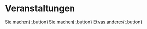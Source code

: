 <link rel="stylesheet" href="/Buchstadt-Leipzig/css/style.css">

# Veranstaltungen

[Sie machen](z_lb.html){:.button}
[Sie machen](z_hb.html){:.button}
[Etwas anderes](z_ak.html){:.button}
